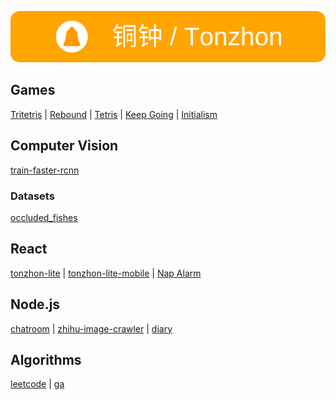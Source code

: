[![铜钟 / Tonzhon](/images/tonzhon_860_140_r25.webp)](https://tonzhon.com)

## Games
[Tritetris](https://enzeberg.github.io/tritetris/) | 
[Rebound](https://enzeberg.github.io/rebound/) | 
[Tetris](https://enzeberg.github.io/tetris/) | 
[Keep Going](https://github.com/enzeberg/keep-going) | 
[Initialism](https://github.com/enzeberg/initialism)

## Computer Vision
[train-faster-rcnn](https://github.com/enzeberg/train-faster-rcnn)
### Datasets
[occluded_fishes](https://huggingface.co/datasets/enzeberg/occluded_fishes)

## React
[tonzhon-lite](https://github.com/enzeberg/tonzhon-lite) | 
[tonzhon-lite-mobile](https://github.com/enzeberg/tonzhon-lite-mobile) | 
[Nap Alarm](https://enzeberg.github.io/nap-alarm/)

## Node.js
[chatroom](https://github.com/enzeberg/chatroom) | 
[zhihu-image-crawler](https://github.com/enzeberg/zhihu-image-crawler) | 
[diary](https://github.com/enzeberg/diary)

## Algorithms
[leetcode](https://github.com/enzeberg/leetcode) | 
[ga](https://github.com/enzeberg/ga)
